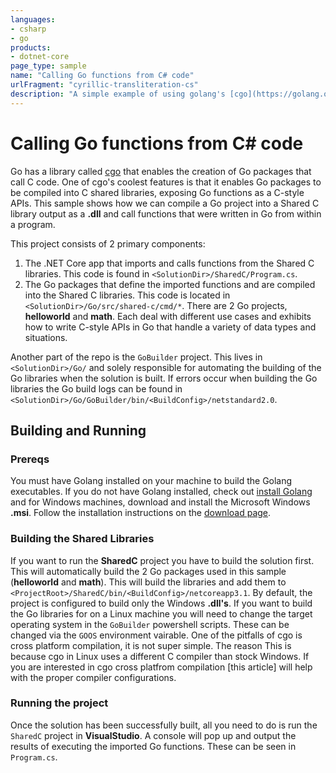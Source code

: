 ```yaml
---
languages:
- csharp
- go
products:
- dotnet-core
page_type: sample
name: "Calling Go functions from C# code"
urlFragment: "cyrillic-transliteration-cs"
description: "A simple example of using golang's [cgo](https://golang.org/cmd/cgo/) library and .NET's [P/Invoke](https://docs.microsoft.com/en-us/dotnet/standard/native-interop/pinvoke) to compile Go code into .dll's that's functions can be called from C# code."
---
```


# Calling Go functions from C# code
Go has a library called [cgo](https://golang.org/cmd/cgo/) that enables the creation of Go packages that call C code.  One of cgo's coolest features is that it enables Go packages to be compiled into C shared libraries, exposing Go functions as a C-style APIs.  This sample shows how we can compile a Go project into a Shared C library output as a **.dll** and call functions that were written in Go from within a program.

This project consists of 2 primary components:

1. The .NET Core app that imports and calls functions from the Shared C libraries.  This code is found in `<SolutionDir>/SharedC/Program.cs`.
2. The Go packages that define the imported functions and are compiled into the Shared C libraries.  This code is located in `<SolutionDir>/Go/src/shared-c/cmd/*`.  There are 2 Go projects, **helloworld** and **math**.  Each deal with different use cases and exhibits how to write C-style APIs in Go that handle a variety of data types and situations.

Another part of the repo is the `GoBuilder` project.  This lives in  `<SolutionDir>/Go/` and solely responsible for automating the building of the Go libraries when the solution is built.  If errors occur when building the Go libraries the Go build logs can be found in  `<SolutionDir>/Go/GoBuilder/bin/<BuildConfig>/netstandard2.0`.

## Building and Running

### Prereqs
You must have Golang installed on your machine to build the Golang executables.  If you do not have Golang installed, check out [install Golang](https://golang.org/dl/ "Installing Golang") and for Windows machines, download and install the Microsoft Windows **.msi**.  Follow the installation instructions on the [download page](https://golang.org/doc/install?download=go1.14.4.windows-amd64.msi "The Go Programming Language: Getting Started"). 

### Building the Shared Libraries
If you want to run the **SharedC** project you have to build the solution first.  This will automatically build the 2 Go packages used in this sample (**helloworld** and **math**).
This will build the libraries and add them to `<ProjectRoot>/SharedC/bin/<BuildConfig>/netcoreapp3.1`.  By default, the project is configured to build only the Windows **.dll's**.  If you want to build the Go libraries for on a Linux machine you will need to change the target operating system in the `GoBuilder` powershell scripts.  These can be changed via the `GOOS` environment vairable.  One of the pitfalls of cgo is cross platform compilation, it is not super simple.  The reason This is because cgo in Linux uses a different C compiler than stock Windows.  If you are interested in cgo cross platfrom compilation [this article] will help with the proper compiler configurations.

### Running the project
Once the solution has been successfully built, all you need to do is run the `SharedC` project in **VisualStudio**.  A console will pop up and output the results of executing the imported Go functions.  These can be seen in `Program.cs`.

